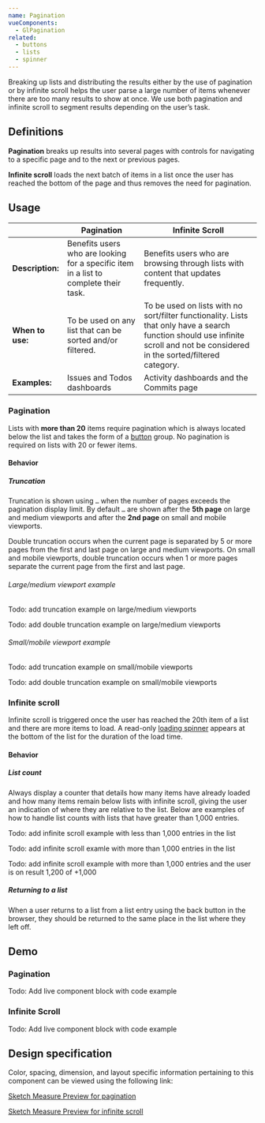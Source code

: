 ```yaml
---
name: Pagination
vueComponents:
  - GlPagination
related:
  - buttons
  - lists
  - spinner
---
```


Breaking up lists and distributing the results either by the use of pagination or by infinite scroll helps the user parse a large number of items whenever there are too many results to show at once. We use both pagination and infinite scroll to segment results depending on the user’s task.

## Definitions

**Pagination** breaks up results into several pages with controls for navigating to a specific page and to the next or previous pages.

**Infinite scroll** loads the next batch of items in a list once the user has reached the bottom of the page and thus removes the need for pagination.

## Usage

| | Pagination | Infinite Scroll |
| ----- | ---------- | --------------- |
| **Description:** | Benefits users who are looking for a specific item in a list to complete their task. | Benefits users who are browsing through lists with content that updates frequently. |
| **When to use:** | To be used on any list that can be sorted and/or filtered. | To be used on lists with no sort/filter functionality. Lists that only have a search function should use infinite scroll and not be considered in the sorted/filtered category. |
| **Examples:** | Issues and Todos dashboards | Activity dashboards and the Commits page |

### Pagination
Lists with **more than 20** items require pagination which is always located below the list and takes the form of a [button](components/button) group. No pagination is required on lists with 20 or fewer items.

#### Behavior

##### Truncation
Truncation is shown using `…` when the number of pages exceeds the pagination display limit. By default `…` are shown after the **5th page** on large and medium viewports and after the **2nd page** on small and mobile viewports.

Double truncation occurs when the current page is separated by 5 or more pages from the first and last page on large and medium viewports. On small and mobile viewports, double truncation occurs when 1 or more pages separate the current page from the first and last page.

###### Large/medium viewport example
Todo: add truncation example on large/medium viewports

Todo: add double truncation example on large/medium viewports

###### Small/mobile viewport example
Todo: add truncation example on small/mobile viewports

Todo: add double truncation example on small/mobile viewports

### Infinite scroll
Infinite scroll is triggered once the user has reached the 20th item of a list and there are more items to load. A read-only [loading spinner](component/spinner) appears at the bottom of the list for the duration of the load time.

#### Behavior

##### List count
Always display a counter that details how many items have already loaded and how many items remain below lists with infinite scroll, giving the user an indication of where they are relative to the list. Below are examples of how to handle list counts with lists that have greater than 1,000 entries. 

Todo: add infinite scroll example with less than 1,000 entries in the list

Todo: add infinite scroll examle with more than 1,000 entries in the list

Todo: add infinite scroll example with more than 1,000 entries and the user is on result 1,200 of +1,000

##### Returning to a list
When a user returns to a list from a list entry using the back button in the browser, they should be returned to the same place in the list where they left off.

## Demo

### Pagination
Todo: Add live component block with code example

### Infinite Scroll
Todo: Add live component block with code example

## Design specification

Color, spacing, dimension, and layout specific information pertaining to this component can be viewed using the following link:

[Sketch Measure Preview for pagination](https://gitlab-org.gitlab.io/gitlab-design/hosted/andy/ce%23133-Pagination-components-spec-previews/)

[Sketch Measure Preview for infinite scroll](https://gitlab-org.gitlab.io/gitlab-design/hosted/andy/ce%23133-Infinite-Scroll-components-spec-previews/)
